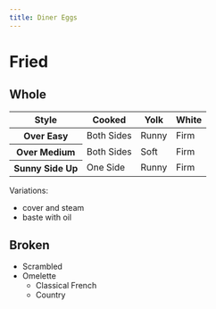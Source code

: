 ```yaml
---
title: Diner Eggs
---
```


# Fried

## Whole

<table>
  <thead>
    <tr>
      <th>Style</th>
      <th>Cooked</th>
      <th>Yolk</th>
      <th>White</th>
    </tr>
  </thead>
  <tr>
    <th>Over Easy</th>
    <td>Both Sides</td>
    <td>Runny</td>
    <td>Firm</td>
  </tr>
  <tr>
    <th>Over Medium</th>
    <td>Both Sides</td>
    <td>Soft</td>
    <td>Firm</td>
  </tr>
  <tr>
    <th>Sunny Side Up</th>
    <td>One Side</td>
    <td>Runny</td>
    <td>Firm</td>
  </tr>
</table>

Variations:
- cover and steam
- baste with oil

## Broken

- Scrambled
- Omelette
  - Classical French
  - Country
